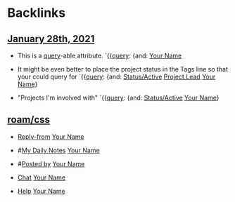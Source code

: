 
# Backlinks
## [January 28th, 2021](<January 28th, 2021.md>)
- This is a [query](<query.md>)-able attribute. `{{[query](<query.md>): {and: [Your Name](<Your Name.md>)

- It might be even better to place the project status in the Tags line so that your could query for `{{[query](<query.md>): {and: [Status/Active](<Status/Active.md>) [Project Lead](<Project Lead.md>) [Your Name](<Your Name.md>)}

- "Projects I'm involved with" `{{[query](<query.md>): {and: [Status/Active](<Status/Active.md>) [Your Name](<Your Name.md>)}

## [roam/css](<roam/css.md>)
- [Reply-from](<Reply-from.md>) [Your Name](<Your Name.md>)

- #[My Daily Notes](<My Daily Notes.md>) [Your Name](<Your Name.md>)

- #[Posted by](<Posted by.md>) [Your Name](<Your Name.md>)

- [Chat](<Chat.md>) [Your Name](<Your Name.md>)

- [Help](<Help.md>) [Your Name](<Your Name.md>)

